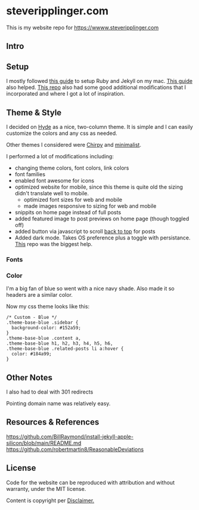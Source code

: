 # steveripplinger.com
This is my website repo for https://wwww.steveripplinger.com


## Intro


## Setup
I mostly followed [this guide](https://www.youtube.com/watch?v=UKB9ylw0G4U) to setup Ruby and Jekyll on my mac. [This guide](https://www.youtube.com/watch?v=EmSrQCDsMv4) also helped. [This repo](https://github.com/robertmartin8/ReasonableDeviations) also had some good additional modifications that I incorporated and where I got a lot of inspiration.

## Theme & Style
I decided on [Hyde](https://github.com/poole/hyde) as a nice, two-column theme. It is simple and I can easily customize the colors and any css as needed.

Other themes I considered were [Chirpy](https://github.com/cotes2020/jekyll-theme-chirpy/) and [minimalist](https://github.com/BDHU/minimalist).

I performed a lot of modifications including:
- changing theme colors, font colors, link colors
- font families
- enabled font awesome for icons
- optimized website for mobile, since this theme is quite old the sizing didn't translate well to mobile.
  - optimized font sizes for web and mobile
  - made images responsive to sizing for web and mobile
- snippits on home page instead of full posts
- added featured image to post previews on home page (though toggled off)
- added button via javascript to scroll [back to top](https://github.com/vfeskov/vanilla-back-to-top) for posts
- Added dark mode. Takes OS preference plus a toggle with persistance. [This](https://github.com/derekkedziora/jekyll-demo) repo was the biggest help.

### Fonts


### Color

I'm a big fan of blue so went with a nice navy shade.
Also made it so headers are a similar color.

Now my css theme looks like this:
```
/* Custom - Blue */
.theme-base-blue .sidebar {
  background-color: #152a59;
}
.theme-base-blue .content a,
.theme-base-blue h1, h2, h3, h4, h5, h6,
.theme-base-blue .related-posts li a:hover {
  color: #184a99;
}
```

## Other Notes
I also had to deal with 301 redirects

Pointing domain name was relatively easy.

## Resources & References
https://github.com/BillRaymond/install-jekyll-apple-silicon/blob/main/README.md
https://github.com/robertmartin8/ReasonableDeviations

## License
Code for the website can be reproduced with attribution and without warranty, under the MIT license.

Content is copyright per <a href="/disclaimer">Disclaimer.</a>